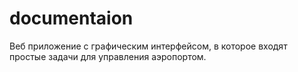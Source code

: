 # documentaion

Веб приложение с графическим интерфейсом, в которое входят простые задачи для управления аэропортом.
